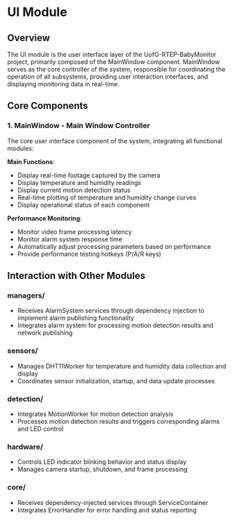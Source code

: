 # UI Module

## Overview

The UI module is the user interface layer of the UofG-RTEP-BabyMonitor project, primarily composed of the MainWindow component. MainWindow serves as the core controller of the system, responsible for coordinating the operation of all subsystems, providing user interaction interfaces, and displaying monitoring data in real-time.

## Core Components

### 1. MainWindow - Main Window Controller

The core user interface component of the system, integrating all functional modules:

**Main Functions**:
- Display real-time footage captured by the camera
- Display temperature and humidity readings
- Display current motion detection status
- Real-time plotting of temperature and humidity change curves
- Display operational status of each component

**Performance Monitoring**:
- Monitor video frame processing latency
- Monitor alarm system response time
- Automatically adjust processing parameters based on performance
- Provide performance testing hotkeys (P/A/R keys)

## Interaction with Other Modules

### managers/
- Receives AlarmSystem services through dependency injection to implement alarm publishing functionality
- Integrates alarm system for processing motion detection results and network publishing

### sensors/
- Manages DHT11Worker for temperature and humidity data collection and display
- Coordinates sensor initialization, startup, and data update processes

### detection/
- Integrates MotionWorker for motion detection analysis
- Processes motion detection results and triggers corresponding alarms and LED control

### hardware/
- Controls LED indicator blinking behavior and status display
- Manages camera startup, shutdown, and frame processing

### core/
- Receives dependency-injected services through ServiceContainer
- Integrates ErrorHandler for error handling and status reporting







